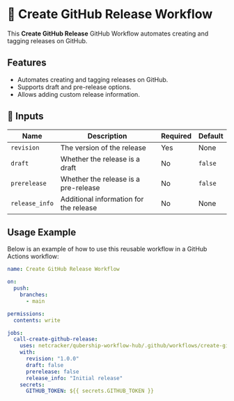 # 🚀 Create GitHub Release Workflow

This **Create GitHub Release** GitHub Workflow automates creating and tagging releases on GitHub.

## Features

- Automates creating and tagging releases on GitHub.
- Supports draft and pre-release options.
- Allows adding custom release information.

## 📌 Inputs

| Name           | Description                            | Required | Default |
| -------------- | -------------------------------------- | -------- | ------- |
| `revision`     | The version of the release             | Yes      | None    |
| `draft`        | Whether the release is a draft         | No       | `false` |
| `prerelease`   | Whether the release is a pre-release   | No       | `false` |
| `release_info` | Additional information for the release | No       | None    |

## Usage Example

Below is an example of how to use this reusable workflow in a GitHub Actions workflow:

```yaml
name: Create GitHub Release Workflow

on:
  push:
    branches:
      - main

permissions:
  contents: write

jobs:
  call-create-github-release:
    uses: netcracker/qubership-workflow-hub/.github/workflows/create-github-release.yml@main
    with:
      revision: "1.0.0"
      draft: false
      prerelease: false
      release_info: "Initial release"
    secrets:
      GITHUB_TOKEN: ${{ secrets.GITHUB_TOKEN }}
```
